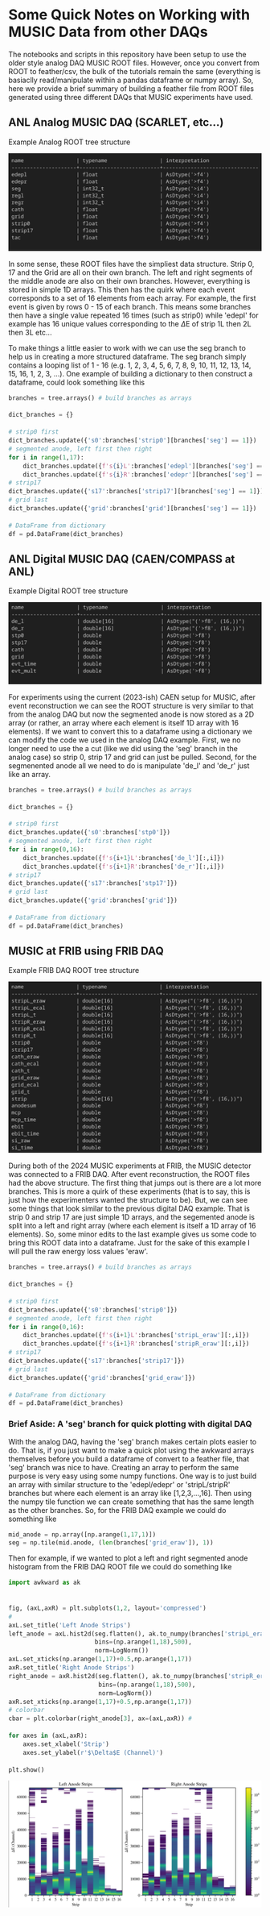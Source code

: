 # Some Quick Notes on Working with MUSIC Data from other DAQs

The notebooks and scripts in this repository have been setup to use the older style analog DAQ MUSIC ROOT files. However, once you convert from ROOT to feather/csv, the bulk of the tutorials remain the same (everything is basiaclly read/manipulate within a pandas dataframe or numpy array). So, here we provide a brief summary of building a feather file from ROOT files generated using three different DAQs that MUSIC experiments have used. 

## ANL Analog MUSIC DAQ (SCARLET, etc...)

Example Analog ROOT tree structure

![Example ROOT Tree Structure of Analog DAQ MUSIC Experiment](./AnalogDAQ_ROOT_tree.png "Analog DAQ")

In some sense, these ROOT files have the simpliest data structure. Strip 0, 17 and the Grid are all on their own branch. The left and right segments of the middle anode are also on their own branches. However, everything is stored in simple 1D arrays. This then has the quirk where each event corresponds to a set of 16 elements from each array. For example, the first event is given by rows 0 - 15 of each branch. This means some branches then have a single value repeated 16 times (such as strip0) while 'edepl' for example has 16 unique values corresponding to the $\Delta$E of strip 1L then 2L then 3L etc...

To make things a little easier to work with we can use the seg branch to help us in creating a more structured dataframe. The seg branch simply contains a looping list of 1 - 16 (e.g. 1, 2, 3, 4, 5, 6, 7, 8, 9, 10, 11, 12, 13, 14, 15, 16, 1, 2, 3, ...). One example of building a dictionary to then construct a dataframe, could look something like this

```python
branches = tree.arrays() # build branches as arrays

dict_branches = {}

# strip0 first
dict_branches.update({'s0':branches['strip0'][branches['seg'] == 1]})
# segmented anode, left first then right
for i in range(1,17):
    dict_branches.update({f's{i}L':branches['edepl'][branches['seg'] == i]})
    dict_branches.update({f's{i}R':branches['edepr'][branches['seg'] == i]})
# strip17
dict_branches.update({'s17':branches['strip17'][branches['seg'] == 1]})
# grid last
dict_branches.update({'grid':branches['grid'][branches['seg'] == 1]})

# DataFrame from dictionary
df = pd.DataFrame(dict_branches)

```

## ANL Digital MUSIC DAQ (CAEN/COMPASS at ANL)

Example Digital ROOT tree structure

![Example ROOT Tree Structure of Digital DAQ MUSIC Experiment](DigitalDAQ_ROOT_tree.png "Digital DAQ")

For experiments using the current (2023-ish) CAEN setup for MUSIC, after event reconstruction we can see the ROOT structure is very similar to that from the analog DAQ but now the segmented anode is now stored as a 2D array (or rather, an array where each element is itself 1D array with 16 elements). If we want to convert this to a dataframe using a dictionary we can modify the code we used in the analog DAQ example. First, we no longer need to use the a cut (like we did using the 'seg' branch in the analog case) so strip 0, strip 17 and grid can just be pulled. Second, for the segmenented anode all we need to do is manipulate 'de_l' and 'de_r' just like an array.

```python
branches = tree.arrays() # build branches as arrays

dict_branches = {}

# strip0 first
dict_branches.update({'s0':branches['stp0']})
# segmented anode, left first then right
for i in range(0,16):
    dict_branches.update({f's{i+1}L':branches['de_l'][:,i]})
    dict_branches.update({f's{i+1}R':branches['de_r'][:,i]})
# strip17
dict_branches.update({'s17':branches['stp17']})
# grid last
dict_branches.update({'grid':branches['grid']})

# DataFrame from dictionary
df = pd.DataFrame(dict_branches)

```

## MUSIC at FRIB using FRIB DAQ

Example FRIB DAQ ROOT tree structure

![Example ROOT Tree Structure of FRIB DAQ MUSIC Experiment](FRIB_DAQ_ROOT_tree.png "FRIB DAQ")

During both of the 2024 MUSIC experiments at FRIB, the MUSIC detector was connected to a FRIB DAQ. After event reconstruction, the ROOT files had the above structure. The first thing that jumps out is there are a lot more branches. This is more a quirk of these experiments (that is to say, this is just how the experimenters wanted the structure to be). But, we can see some things that look similar to the previous digital DAQ example. That is strip 0 and strip 17 are just simple 1D arrays, and the segemented anode is split into a left and right array (where each element is itself a 1D array of 16 elements). So, some minor edits to the last example gives us some code to bring this ROOT data into a dataframe. Just for the sake of this example I will pull the raw energy loss values 'eraw'.


```python
branches = tree.arrays() # build branches as arrays

dict_branches = {}

# strip0 first
dict_branches.update({'s0':branches['strip0']})
# segmented anode, left first then right
for i in range(0,16):
    dict_branches.update({f's{i+1}L':branches['stripL_eraw'][:,i]})
    dict_branches.update({f's{i+1}R':branches['stripR_eraw'][:,i]})
# strip17
dict_branches.update({'s17':branches['strip17']})
# grid last
dict_branches.update({'grid':branches['grid_eraw']})

# DataFrame from dictionary
df = pd.DataFrame(dict_branches)

```

### Brief Aside: A 'seg' branch for quick plotting with digital DAQ

With the analog DAQ, having the 'seg' branch makes certain plots easier to do. That is, if you just want to make a quick plot using the awkward arrays themselves before you build a dataframe of convert to a feather file, that 'seg' branch was nice to have. Creating an array to perform the same purpose is very easy using some numpy functions. One way is to just build an array with similar structure to the 'edepl/edepr' or 'stripL/stripR' branches but where each element is an array like [1,2,3,...,16]. Then using the numpy tile function we can create something that has the same length as the other branches. So, for the FRIB DAQ example we could do something like

```python
mid_anode = np.array([np.arange(1,17,1)])
seg = np.tile(mid.anode, (len(branches['grid_eraw']), 1))

```

Then for example, if we wanted to plot a left and right segmented anode histogram from the FRIB DAQ ROOT file we could do something like

```python
import awkward as ak


fig, (axL,axR) = plt.subplots(1,2, layout='compressed')
#
axL.set_title('Left Anode Strips')
left_anode = axL.hist2d(seg.flatten(), ak.to_numpy(branches['stripL_eraw']).flatten(),
                        bins=(np.arange(1,18),500),
                        norm=LogNorm())
axL.set_xticks(np.arange(1,17)+0.5,np.arange(1,17))
axR.set_title('Right Anode Strips')
right_anode = axR.hist2d(seg.flatten(), ak.to_numpy(branches['stripR_eraw']).flatten(),
                         bins=(np.arange(1,18),500),
                         norm=LogNorm())
axR.set_xticks(np.arange(1,17)+0.5,np.arange(1,17))
# colorbar
cbar = plt.colorbar(right_anode[3], ax=(axL,axR)) # 

for axes in (axL,axR):
    axes.set_xlabel('Strip')
    axes.set_ylabel(r'$\Delta$E (Channel)')

plt.show()
```

![Example Segmeneted Anode Histogram Plot from FRIB DAQ MUSIC Experiment](MUSIC_FRIB_seg_anode_hist_example.png "Segmented Anode Histogram FRIB Data Example")



```python

```

